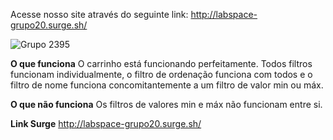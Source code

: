 Acesse nosso site através do seguinte link: http://labspace-grupo20.surge.sh/

![Grupo 2395](https://user-images.githubusercontent.com/77981874/111924302-9085c700-8a82-11eb-986a-3f35c29c7fbe.png)

**O que funciona**
O carrinho está funcionando perfeitamente.
Todos filtros funcionam individualmente, o filtro de ordenação funciona com todos e o filtro de nome funciona concomitantemente a um filtro de valor min ou máx.

<p>

**O que não funciona**
Os filtros de valores min e máx não funcionam entre si. 

**Link Surge**
http://labspace-grupo20.surge.sh/
